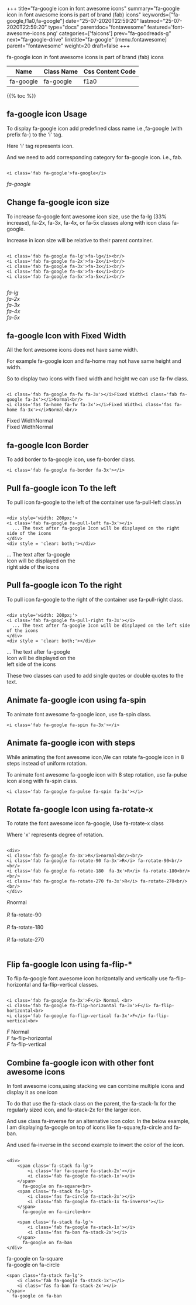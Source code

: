 +++
title="fa-google icon in font awesome icons"
summary="fa-google icon in font awesome icons is part of brand (fab) icons"
keywords=["fa-google,f1a0,fa-google"]
date="25-07-2020T22:59:20"
lastmod="25-07-2020T22:59:20"
type="docs"
parentdoc="fontawesome"
featured='font-awesome-icons.png'
categories=['faicons']
prev="fa-goodreads-g"
next="fa-google-drive"
linktitle="fa-google"
[menu.fontawesome]
parent="fontawesome"
weight=20
draft=false
+++


fa-google icon in font awesome icons is part of brand (fab) icons

<div class='table-responsive'><table class='table'><thead><tr><th>Name</th><th>Class Name</th><th>Css Content Code</th></tr></thead><tbody><tr><td>fa-google</td><td>fa-google</td><td>f1a0</td></tr></tbody></table></div>


{{% toc %}}


## fa-google icon Usage

To display fa-google icon add predefined class name i.e.,fa-google (with prefix fa-) to the 'i' tag.

Here 'i' tag represents icon.

And we need to add corresponding category for fa-google icon. i.e., fab.


```

<i class='fab fa-google'>fa-google</i>
```

<i class='fab fa-google'>fa-google</i>




## Change fa-google icon size
To increase fa-google font awesome icon size, use the fa-lg (33% increase), fa-2x, fa-3x, fa-4x, or fa-5x classes along with icon class fa-google.

Increase in icon size will be relative to their parent container. 

```

<i class='fab fa-google fa-lg'>fa-lg</i><br/>
<i class='fab fa-google fa-2x'>fa-2x</i><br/>
<i class='fab fa-google fa-3x'>fa-3x</i><br/>
<i class='fab fa-google fa-4x'>fa-4x</i><br/>
<i class='fab fa-google fa-5x'>fa-5x</i><br/>
            
```

<i class='fab fa-google fa-lg'>fa-lg</i><br/>
<i class='fab fa-google fa-2x'>fa-2x</i><br/>
<i class='fab fa-google fa-3x'>fa-3x</i><br/>
<i class='fab fa-google fa-4x'>fa-4x</i><br/>
<i class='fab fa-google fa-5x'>fa-5x</i><br/>
            



## fa-google Icon with Fixed Width 

All the font awesome icons does not have same width.

For example fa-google icon and fa-home may not have same height and width.

So to display two icons with fixed width and height we can use fa-fw class.


```

<i class='fab fa-google fa-fw fa-3x'></i>Fixed Width<i class='fab fa-google fa-3x'></i>Normal<br/>
<i class='fas fa-home fa-fw fa-3x'></i>Fixed Width<i class='fas fa-home fa-3x'></i>Normal<br/>
```

<i class='fab fa-google fa-fw fa-3x'></i>Fixed Width<i class='fab fa-google fa-3x'></i>Normal<br/>
<i class='fas fa-home fa-fw fa-3x'></i>Fixed Width<i class='fas fa-home fa-3x'></i>Normal<br/>



## fa-google Icon Border 

To add border to fa-google icon, use fa-border class.


```
<i class='fab fa-google fa-border fa-3x'></i>

```
<i class='fab fa-google fa-border fa-3x'></i>





## Pull fa-google icon To the left

To pull icon fa-google to the left of the container use fa-pull-left class.\n

```

<div style='width: 200px;'>
<i class='fab fa-google fa-pull-left fa-3x'></i>
  ... The text after fa-google Icon will be displayed on the right side of the icons
</div>
<div style = 'clear: both;'></div>
```

<div style='width: 200px;'>
<i class='fab fa-google fa-pull-left fa-3x'></i>
  ... The text after fa-google Icon will be displayed on the right side of the icons
</div>
<div style = 'clear: both;'></div>




## Pull fa-google icon To the right
To pull icon fa-google to the right of the container use fa-pull-right class.

```

<div style='width: 200px;'>
<i class='fab fa-google fa-pull-right fa-3x'></i>
  ... The text after fa-google Icon will be displayed on the left side of the icons
</div>
<div style = 'clear: both;'></div>
```

<div style='width: 200px;'>
<i class='fab fa-google fa-pull-right fa-3x'></i>
  ... The text after fa-google Icon will be displayed on the left side of the icons
</div>
<div style = 'clear: both;'></div>

These two classes can used to add single quotes or double quotes to the text.


## Animate fa-google icon using fa-spin
To animate font awesome fa-google icon, use fa-spin class.

```
<i class='fab fa-google fa-spin fa-3x'></i>
```
<i class='fab fa-google fa-spin fa-3x'></i>




## Animate fa-google icon with steps
While animating the font awesome icon,We can rotate fa-google icon in 8 steps instead of uniform rotation.

To animate font awesome fa-google icon with 8 step rotation, use fa-pulse icon along with fa-spin class.


```
<i class='fab fa-google fa-pulse fa-spin fa-3x'></i>

```
<i class='fab fa-google fa-pulse fa-spin fa-3x'></i>





## Rotate fa-google Icon using fa-rotate-x
To rotate the font awesome icon fa-google, Use fa-rotate-x class

Where 'x' represents degree of rotation.


```

<div>
<i class='fab fa-google fa-3x'>R</i>normal<br/><br/>
<i class='fab fa-google fa-rotate-90 fa-3x'>R</i> fa-rotate-90<br/><br/> 
<i class='fab fa-google fa-rotate-180  fa-3x'>R</i> fa-rotate-180<br/><br/> 
<i class='fab fa-google fa-rotate-270 fa-3x'>R</i> fa-rotate-270<br/><br/>
</div>
```

<div>
<i class='fab fa-google fa-3x'>R</i>normal<br/><br/>
<i class='fab fa-google fa-rotate-90 fa-3x'>R</i> fa-rotate-90<br/><br/> 
<i class='fab fa-google fa-rotate-180  fa-3x'>R</i> fa-rotate-180<br/><br/> 
<i class='fab fa-google fa-rotate-270 fa-3x'>R</i> fa-rotate-270<br/><br/>
</div>




## Flip fa-google Icon using fa-flip-*
To flip fa-google font awesome icon horizontally and vertically use fa-flip-horizontal and fa-flip-vertical classes. 

```

<i class='fab fa-google fa-3x'>F</i> Normal <br>
<i class='fab fa-google fa-flip-horizontal fa-3x'>F</i> fa-flip-horizontal<br>
<i class='fab fa-google fa-flip-vertical fa-3x'>F</i> fa-flip-vertical<br>
```

<i class='fab fa-google fa-3x'>F</i> Normal <br>
<i class='fab fa-google fa-flip-horizontal fa-3x'>F</i> fa-flip-horizontal<br>
<i class='fab fa-google fa-flip-vertical fa-3x'>F</i> fa-flip-vertical<br>




## Combine fa-google icon with other font awesome icons
In font awesome icons,using stacking we can combine multiple icons and display it as one icon 

To do that use the fa-stack class on the parent, the fa-stack-1x for the regularly sized icon, and fa-stack-2x for the larger icon.

And use class fa-inverse for an alternative icon color. 
In the below example, I am displaying fa-google on top of icons like fa-square,fa-circle and fa-ban.

And used fa-inverse in the second example to invert the color of the icon.

```

<div>
    <span class='fa-stack fa-lg'>
        <i class='far fa-square fa-stack-2x'></i>
        <i class='fab fa-google fa-stack-1x'></i>
    </span>
      fa-google on fa-square<br>
    <span class='fa-stack fa-lg'>
        <i class='fas fa-circle fa-stack-2x'></i>
        <i class='fab fa-google fa-stack-1x fa-inverse'></i>
    </span>
      fa-google on fa-circle<br>

    <span class='fa-stack fa-lg'>
        <i class='fab fa-google fa-stack-1x'></i>
        <i class='fas fa-ban fa-stack-2x'></i>
    </span>
      fa-google on fa-ban
</div>
```

<div>
    <span class='fa-stack fa-lg'>
        <i class='far fa-square fa-stack-2x'></i>
        <i class='fab fa-google fa-stack-1x'></i>
    </span>
      fa-google on fa-square<br>
    <span class='fa-stack fa-lg'>
        <i class='fas fa-circle fa-stack-2x'></i>
        <i class='fab fa-google fa-stack-1x fa-inverse'></i>
    </span>
      fa-google on fa-circle<br>

    <span class='fa-stack fa-lg'>
        <i class='fab fa-google fa-stack-1x'></i>
        <i class='fas fa-ban fa-stack-2x'></i>
    </span>
      fa-google on fa-ban
</div>






